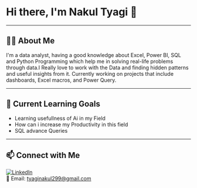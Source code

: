 # Hi there, I'm Nakul Tyagi 👋


---

## 🙋‍♂️ About Me

I'm a data analyst, having a good knowledge about  Excel, Power BI, SQL and Python Programming which help me in solving real-life problems through data.I Really love to work with the Data and finding hidden patterns and useful insights from it.
Currently working on projects that include dashboards, Excel macros, and Power Query.

---

## 📌 Current Learning Goals
- Learning usefullness of Ai in my Field
- How can i increase my Productivity in this field 
- SQL advance Queries

---

## 📫 Connect with Me

[![LinkedIn](https://img.shields.io/badge/LinkedIn-blue?logo=linkedin&logoColor=white)](https://www.linkedin.com/in/nakul-tyagi-77563926a)  
📧 Email: [tyaginakul299@gmail.com](mailto:tyaginakul299@gmail.com)

